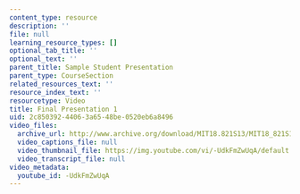```yaml
---
content_type: resource
description: ''
file: null
learning_resource_types: []
optional_tab_title: ''
optional_text: ''
parent_title: Sample Student Presentation
parent_type: CourseSection
related_resources_text: ''
resource_index_text: ''
resourcetype: Video
title: Final Presentation 1
uid: 2c850392-4406-3a65-48be-0520eb6a8496
video_files:
  archive_url: http://www.archive.org/download/MIT18.821S13/MIT18_821S13_final_presentation_1_300k.mp4
  video_captions_file: null
  video_thumbnail_file: https://img.youtube.com/vi/-UdkFmZwUqA/default.jpg
  video_transcript_file: null
video_metadata:
  youtube_id: -UdkFmZwUqA
---
```

